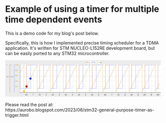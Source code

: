 # Example of using a timer for multiple time dependent events  

This is a demo code for my blog's post below.<p>Specifically, this is how I implemented precise timing scheduler for a TDMA application.
It's written for STM NUCLEO-L152RE development board, but can be easily ported to any STM32 microcontroller.<p>
![Timing example](/Images/TDMA.png)
<p>
Please read the post at:<br>
https://aurobo.blogspot.com/2023/06/stm32-general-purpose-timer-as-trigger.html
